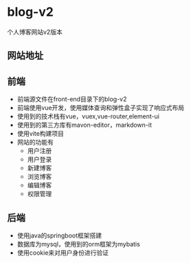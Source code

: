 # blog-v2
个人博客网站v2版本
## 网站地址 <a href="https://www.terner.xyz/#/"></a>
## 前端
  + 前端源文件在front-end目录下的blog-v2
  + 前端使用vue开发，使用媒体查询和弹性盒子实现了响应式布局
  + 使用到的技术栈有vue，vuex,vue-router,element-ui
  + 使用到的第三方库有mavon-editor，markdown-it
  + 使用vite构建项目
  + 网站的功能有
      + 用户注册
      + 用户登录
      + 新建博客
      + 浏览博客
      + 编辑博客
      + 权限管理   
## 后端
  + 使用java的springboot框架搭建
  + 数据库为mysql，使用到的orm框架为mybatis
  + 使用cookie来对用户身份进行验证

